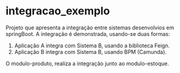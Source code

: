 # integracao_exemplo
Projeto que apresenta a integração entre sistemas desenvolvios em springBoot.
A integração é demonstrada, usando-se duas formas:
1) Aplicação A integra com Sistema B, usando a biblioteca Feign.
1) Aplicação B integra com Sistema B, usando BPM (Camunda).

O modulo-produto, realiza a integração junto ao modulo-estoque.
